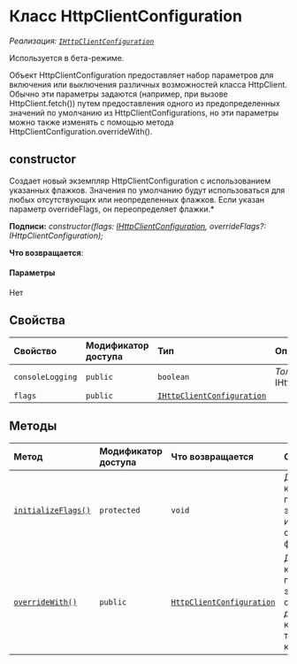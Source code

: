 # <a name="httpclientconfiguration-class"></a>Класс HttpClientConfiguration

_Реализация: [`IHttpClientConfiguration`](../sp-http/ihttpclientconfiguration.md)_



Используется в бета-режиме.

Объект HttpClientConfiguration предоставляет набор параметров для включения или выключения различных возможностей класса HttpClient. Обычно эти параметры задаются (например, при вызове HttpClient.fetch()) путем предоставления одного из предопределенных значений по умолчанию из HttpClientConfigurations, но эти параметры можно также изменять с помощью метода HttpClientConfiguration.overrideWith().


## <a name="constructor"></a>constructor
Создает новый экземпляр HttpClientConfiguration с использованием указанных флажков. Значения по умолчанию будут использоваться для любых отсутствующих или неопределенных флажков. Если указан параметр overrideFlags, он переопределяет флажки.*

**Подписи:** _constructor(flags: [IHttpClientConfiguration](../sp-http/ihttpclientconfiguration.md), overrideFlags?: IHttpClientConfiguration);_

**Что возвращается**: 



#### <a name="parameters"></a>Параметры
Нет


## <a name="properties"></a>Свойства

| Свойство     | Модификатор доступа | Тип | Описание|
|:-------------|:----|:-------|:-----------|
|`consoleLogging`     | `public` | `boolean` | _Только для чтения._ {@inheritdoc IHttpClientConfiguration.consoleLogging} |
|`flags`     | `public` | [`IHttpClientConfiguration`](../sp-http/ihttpclientconfiguration.md) |  |




## <a name="methods"></a>Методы

| Метод       | Модификатор доступа | Что возвращается  | Описание|
|:-------------|:----|:-------|:-----------|
|[`initializeFlags()`](initializeflags-httpclientconfiguration.md)     | `protected` | `void` | Дочерние классы должны переопределять этот метод для инициализации объекта флажков. |
|[`overrideWith()`](overridewith-httpclientconfiguration.md)     | `public` | [`HttpClientConfiguration`](../sp-http/httpclientconfiguration.md) | Дочерние классы должны переопределять этот метод для создания типа дочернего класса, а не типа базового класса. |






